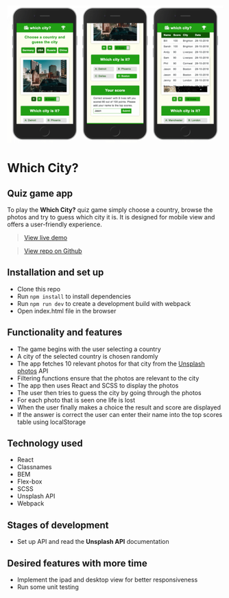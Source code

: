 ![Screenshot](./assets/which-city-screenshots.png)

# Which City?
## Quiz game app
To play the **Which City?** quiz game simply choose a country, browse the photos and try to guess which city it is. It is designed for mobile view and offers a user-friendly experience.

> [View live demo](https://rlevy-which-city.netlify.com)

> [View repo on Github](https://github.com/rolandjlevy/which-city)

## Installation and set up
+ Clone this repo
+ Run `npm install` to install dependencies
+ Run `npm run dev` to create a development build with webpack
+ Open index.html file in the browser

## Functionality and features
+ The game begins with the user selecting a country 
+ A city of the selected country is chosen randomly
+ The app fetches 10 relevant photos for that city from the [Unsplash photos](http://www.unsplash.com) API
+ Filtering functions ensure that the photos are relevant to the city
+ The app then uses React and SCSS to display the photos 
+ The user then tries to guess the city by going through the photos
+ For each photo that is seen one life is lost
+ When the user finally makes a choice the result and score are displayed
+ If the answer is correct the user can enter their name into the top scores table using localStorage

## Technology used
+ React
+ Classnames
+ BEM
+ Flex-box
+ SCSS
+ Unsplash API
+ Webpack

## Stages of development
+ Set up API and read the **Unsplash API** documentation 

## Desired features with more time
+ Implement the ipad and desktop view for better responsiveness
+ Run some unit testing




